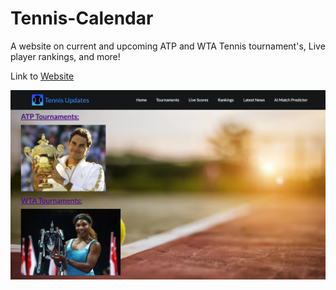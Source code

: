 # Tennis-Calendar
A website on current and upcoming ATP and WTA Tennis tournament's, Live player rankings, and more!

Link to [Website](https://danielwang23.github.io/Tennis-Calendar/)

![Website Picture](./images/tenniswebsiteImage.png)
